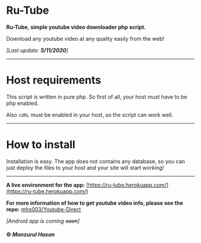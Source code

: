 # Ru-Tube
**Ru-Tube, simple youtube video downloader php script.**

Download any youtube video at any quality easily from the web!

*[Last update: **5/11/2020**]*

---

# Host requirements
This script is written in pure php. So first of all, your host must have to be php enabled.

Also <code>cURL</code> must be enabled in your host, so the script can work well.
 
---

# How to install
Installation is easy. The app does not contains any database, so you can just deploy the files to your host and your site will start working!

---

**A live environment for the app:**
[https://ru-tube.herokuapp.com/](https://ru-tube.herokuapp.com/)

**For more information of how to get youtube video info, please see the repo:** [mhs003/Youtube-Direct](https://github.com/mhs003/Youtube-Direct)

*[Android app is coming ~~soon~~]*

#### © *Monzurul Hasan*
